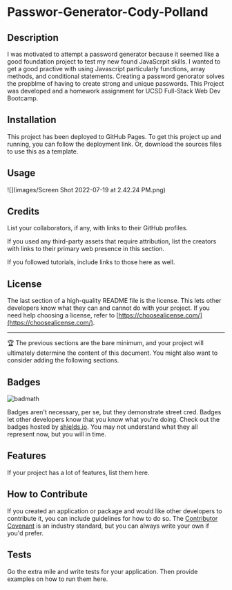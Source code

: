 # Passwor-Generator-Cody-Polland

## Description

I was motivated to attempt a password generator because it seemed like a good foundation project to test my new found JavaScrpit skills. I wanted to get a good practive with using Javascript particularly functions, array methods, and conditional statements. Creating a password genorator solves the propblme of having to create strong and unique passwords. This Project was developed and a homework assignment for UCSD Full-Stack Web Dev Bootcamp.

## Installation

This project has been deployed to GitHub Pages. To get this project up and running, you can follow the deployment link. Or, download the sources files to use this as a template.

## Usage

![](images/Screen Shot 2022-07-19 at 2.42.24 PM.png)

## Credits

List your collaborators, if any, with links to their GitHub profiles.

If you used any third-party assets that require attribution, list the creators with links to their primary web presence in this section.

If you followed tutorials, include links to those here as well.

## License

The last section of a high-quality README file is the license. This lets other developers know what they can and cannot do with your project. If you need help choosing a license, refer to [https://choosealicense.com/](https://choosealicense.com/).

---

🏆 The previous sections are the bare minimum, and your project will ultimately determine the content of this document. You might also want to consider adding the following sections.

## Badges

![badmath](https://img.shields.io/github/languages/top/lernantino/badmath)

Badges aren't necessary, per se, but they demonstrate street cred. Badges let other developers know that you know what you're doing. Check out the badges hosted by [shields.io](https://shields.io/). You may not understand what they all represent now, but you will in time.

## Features

If your project has a lot of features, list them here.

## How to Contribute

If you created an application or package and would like other developers to contribute it, you can include guidelines for how to do so. The [Contributor Covenant](https://www.contributor-covenant.org/) is an industry standard, but you can always write your own if you'd prefer.

## Tests

Go the extra mile and write tests for your application. Then provide examples on how to run them here.

